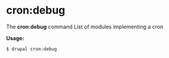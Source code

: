 # cron:debug
The **cron:debug** command List of modules implementing a cron

**Usage:**
```
$ drupal cron:debug 
```


